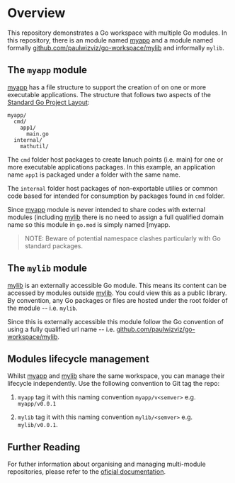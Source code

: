 # Overview

This repository demonstrates a Go workspace with multiple Go modules. In this repository, there is an module named [myapp][1] and a module named formally [github.com/paulwizviz/go-workspace/mylib][2] and informally `mylib`.

## The `myapp` module

[myapp][1] has a file structure to support the creation of on one or more executable applications. The structure that follows two aspects of the [Standard Go Project Layout](https://github.com/golang-standards/project-layout):

```
myapp/
  cmd/
    app1/
      main.go
  internal/
    mathutil/
```

The `cmd` folder host packages to create lanuch points (i.e. main) for one or more executable applications packages. In this example, an application name `app1` is packaged under a folder with the same name.

The `internal` folder host packages of non-exportable utilies or common code based for intended for consumption by packages found in `cmd` folder.

Since [myapp][1] module is never intended to share codes with external modules (including [mylib][2] there is no need to assign a full qualified domain name so this module in `go.mod` is simply named [myapp[][1].

> NOTE: Beware of potential namespace clashes particularly with Go standard packages.

## The `mylib` module

[mylib][2] is an externally accessible Go module. This means its content can be accessed by modules outside [mylib][2]. You could view this as a public library. By convention, any Go packages or files are hosted under the root folder of the module -- i.e. `mylib`.

Since this is externally accessible this module follow the Go convention of using a fully qualified url name -- i.e. [github.com/paulwizviz/go-workspace/mylib][2].

## Modules lifecycle management

Whilst [myapp][1] and [mylib][2] share the same workspace, you can manage their lifecycle independently. Use the following convention to Git tag the repo:

1) `myapp` tag it with this naming convention `myapp/v<semver>` e.g. `myapp/v0.0.1`

2) `mylib` tag it with this naming convention `mylib/<semver>` e.g. `mylib/v0.0.1`.

## Further Reading

For futher information about organising and managing multi-module repositories, please refer to the [oficial documentation](https://github.com/golang/go/wiki/Modules#faqs--multi-module-repositories).

[1]: ./myapp/go.mod
[2]: ./mylib/go.mod